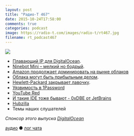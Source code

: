 ```yaml
---
layout: post
title: "Радио-Т 467"
date: 2015-10-24T17:58:00
comments: true
categories: podcast
image: https://radio-t.com/images/radio-t/rt467.jpg
filename: rt_podcast467
---
```

![](https://radio-t.com/images/radio-t/rt467.jpg)

* [Плавающий IP для DigitalOcean](https://www.digitalocean.com/company/blog/floating-ips-start-architecting-your-applications-for-high-availability/).
* [Ninebot Mini – мелкий но бодрый](http://technewsblog.com/2015/10/20/xioami-launches-nineboat-mini-self-balancing-scooter/).
* [Amazon продолжает доминировать на рынке облаков](http://uk.businessinsider.com/aws-is-crushing-its-competition-2015-10)
* [Облака могут быть прибыльным делом](http://www.theverge.com/2015/10/22/9598034/amazon-q3-third-quarter-2015-earnings).
* [Hewlett-Packard закрывает лавочку](http://fortune.com/2015/10/21/hp-public-cloud/).
* [Уязвимость в 1Password](http://myers.io/2015/10/22/1password-leaks-your-data/)
* [YouTube Red](http://social.techcrunch.com/2015/10/21/youtube-red/)
* [И такие IDE тоже бывают - 0xDBE от JetBrains](http://blog.jetbrains.com/dbe/2015/10/21/0xdbe-preview/)
* [Hubzilla](http://hubzilla.org/sandbox/index.html)
* Темы наших слушателей

_Спонсор этого выпуска [DigitalOcean](https://www.digitalocean.com)_

[аудио](http://cdn.radio-t.com/rt_podcast467.mp3) ● [лог чата](http://chat.radio-t.com/logs/radio-t-467.html)
<audio src="http://cdn.radio-t.com/rt_podcast467.mp3" preload="none"></audio>
